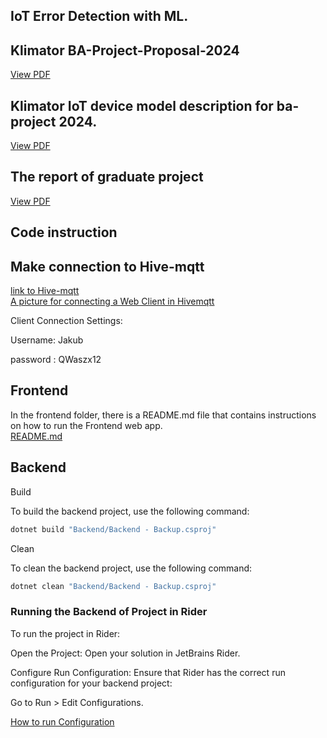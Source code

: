## IoT Error Detection with ML.
## Klimator BA-Project-Proposal-2024
[View PDF](./Backend/Files/PDF%20files/Klimator%20BA-Project-Proposal-2024.pdf)

## Klimator IoT device model description for ba-project 2024.
[View PDF](./Backend/Files/PDF%20files/Klimator%20IoT%20device%20model%20description%20for%20ba-project%202024.pdf)

## The report of graduate project 
[View PDF](./Backend/Files/PDF%20files/)
## Code instruction
## Make connection to Hive-mqtt
[link to Hive-mqtt](https://console.hivemq.cloud/clusters/free/9560e98a5b614e8cb8e275293952641a/web-client )  
[A picture for connecting a Web Client in Hivemqtt](./Backend/Files/Hivemqtt.png) 

Client Connection Settings: 

Username: Jakub

password : QWaszx12
## Frontend
In the frontend folder, there is a README.md file that contains instructions on how to run the Frontend web app.\
[README.md](Frontend/README.md) 
## Backend 
Build

To build the backend project, use the following command:
```sh
dotnet build "Backend/Backend - Backup.csproj"
```
Clean

To clean the backend project, use the following command:
```sh
dotnet clean "Backend/Backend - Backup.csproj"
```

### Running the Backend of Project in Rider
To run the project in Rider:

Open the Project:
Open your solution in JetBrains Rider.

Configure Run Configuration:
Ensure that Rider has the correct run configuration for your backend project:

Go to Run > Edit Configurations.

[How to run Configuration](./Backend/Files/configuration%20.png)
